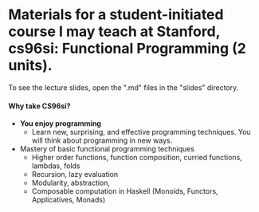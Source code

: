 # Materials for a student-initiated course I may teach at Stanford, cs96si: Functional Programming (2 units).

To see the lecture slides, open the ".md" files in the "slides" directory.


#### Why take CS96si?

* **You enjoy programming**
  * Learn new, surprising, and effective programming techniques. You will think about programming in new ways.
* Mastery  of basic functional programming techniques
	* Higher order functions, function composition, curried functions, lambdas, folds
	* Recursion, lazy evaluation
	* Modularity, abstraction, 
	* Composable computation in Haskell (Monoids, Functors, Applicatives, Monads)